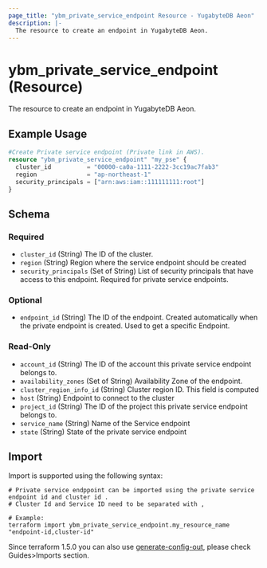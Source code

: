 ```yaml
---
page_title: "ybm_private_service_endpoint Resource - YugabyteDB Aeon"
description: |-
  The resource to create an endpoint in YugabyteDB Aeon.
---
```


# ybm_private_service_endpoint (Resource)

The resource to create an endpoint in YugabyteDB Aeon.


## Example Usage

```terraform
#Create Private service endpoint (Private link in AWS).
resource "ybm_private_service_endpoint" "my_pse" {
  cluster_id          = "00000-ca0a-1111-2222-3cc19ac7fab3"
  region              = "ap-northeast-1"
  security_principals = ["arn:aws:iam::111111111:root"]
}
```

<!-- schema generated by tfplugindocs -->
## Schema

### Required

- `cluster_id` (String) The ID of the cluster.
- `region` (String) Region where the service endpoint should be created
- `security_principals` (Set of String) List of security principals that have access to this endpoint. Required for private service endpoints.

### Optional

- `endpoint_id` (String) The ID of the endpoint. Created automatically when the private endpoint is created. Used to get a specific Endpoint.

### Read-Only

- `account_id` (String) The ID of the account this private service endpoint belongs to.
- `availability_zones` (Set of String) Availability Zone of the endpoint.
- `cluster_region_info_id` (String) Cluster region ID. This field is computed
- `host` (String) Endpoint to connect to the cluster
- `project_id` (String) The ID of the project this private service endpoint belongs to.
- `service_name` (String) Name of the Service endpoint
- `state` (String) State of the private service endpoint
## Import

Import is supported using the following syntax:

```shell
# Private service endppoint can be imported using the private service endpoint id and cluster id . 
# Cluster Id and Service ID need to be separated with ,

# Example:
terraform import ybm_private_service_endpoint.my_resource_name "endpoint-id,cluster-id"
```

Since terraform 1.5.0 you can also use [generate-config-out](https://developer.hashicorp.com/terraform/language/import/generating-configuration), please check Guides>Imports section.